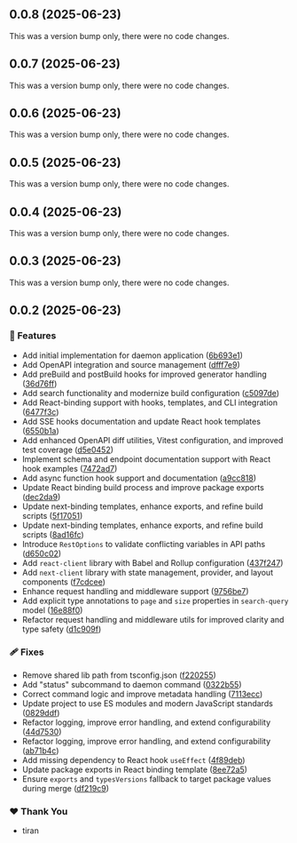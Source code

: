 ## 0.0.8 (2025-06-23)

This was a version bump only, there were no code changes.

## 0.0.7 (2025-06-23)

This was a version bump only, there were no code changes.

## 0.0.6 (2025-06-23)

This was a version bump only, there were no code changes.

## 0.0.5 (2025-06-23)

This was a version bump only, there were no code changes.

## 0.0.4 (2025-06-23)

This was a version bump only, there were no code changes.

## 0.0.3 (2025-06-23)

This was a version bump only, there were no code changes.

## 0.0.2 (2025-06-23)

### 🚀 Features

- Add initial implementation for daemon application ([6b693e1](https://github.com/intrigsoft/intrig-core/commit/6b693e1))
- Add OpenAPI integration and source management ([dfff7e9](https://github.com/intrigsoft/intrig-core/commit/dfff7e9))
- Add preBuild and postBuild hooks for improved generator handling ([36d76ff](https://github.com/intrigsoft/intrig-core/commit/36d76ff))
- Add search functionality and modernize build configuration ([c5097de](https://github.com/intrigsoft/intrig-core/commit/c5097de))
- Add React-binding support with hooks, templates, and CLI integration ([6477f3c](https://github.com/intrigsoft/intrig-core/commit/6477f3c))
- Add SSE hooks documentation and update React hook templates ([6550b1a](https://github.com/intrigsoft/intrig-core/commit/6550b1a))
- Add enhanced OpenAPI diff utilities, Vitest configuration, and improved test coverage ([d5e0452](https://github.com/intrigsoft/intrig-core/commit/d5e0452))
- Implement schema and endpoint documentation support with React hook examples ([7472ad7](https://github.com/intrigsoft/intrig-core/commit/7472ad7))
- Add async function hook support and documentation ([a9cc818](https://github.com/intrigsoft/intrig-core/commit/a9cc818))
- Update React binding build process and improve package exports ([dec2da9](https://github.com/intrigsoft/intrig-core/commit/dec2da9))
- Update next-binding templates, enhance exports, and refine build scripts ([5f17051](https://github.com/intrigsoft/intrig-core/commit/5f17051))
- Update next-binding templates, enhance exports, and refine build scripts ([8ad16fc](https://github.com/intrigsoft/intrig-core/commit/8ad16fc))
- Introduce `RestOptions` to validate conflicting variables in API paths ([d650c02](https://github.com/intrigsoft/intrig-core/commit/d650c02))
- Add `react-client` library with Babel and Rollup configuration ([437f247](https://github.com/intrigsoft/intrig-core/commit/437f247))
- Add `next-client` library with state management, provider, and layout components ([f7cdcee](https://github.com/intrigsoft/intrig-core/commit/f7cdcee))
- Enhance request handling and middleware support ([9756be7](https://github.com/intrigsoft/intrig-core/commit/9756be7))
- Add explicit type annotations to `page` and `size` properties in `search-query` model ([16e88f0](https://github.com/intrigsoft/intrig-core/commit/16e88f0))
- Refactor request handling and middleware utils for improved clarity and type safety ([d1c909f](https://github.com/intrigsoft/intrig-core/commit/d1c909f))

### 🩹 Fixes

- Remove shared lib path from tsconfig.json ([f220255](https://github.com/intrigsoft/intrig-core/commit/f220255))
- Add "status" subcommand to daemon command ([0322b55](https://github.com/intrigsoft/intrig-core/commit/0322b55))
- Correct command logic and improve metadata handling ([7113ecc](https://github.com/intrigsoft/intrig-core/commit/7113ecc))
- Update project to use ES modules and modern JavaScript standards ([0829ddf](https://github.com/intrigsoft/intrig-core/commit/0829ddf))
- Refactor logging, improve error handling, and extend configurability ([44d7530](https://github.com/intrigsoft/intrig-core/commit/44d7530))
- Refactor logging, improve error handling, and extend configurability ([ab71b4c](https://github.com/intrigsoft/intrig-core/commit/ab71b4c))
- Add missing dependency to React hook `useEffect` ([4f89deb](https://github.com/intrigsoft/intrig-core/commit/4f89deb))
- Update package exports in React binding template ([8ee72a5](https://github.com/intrigsoft/intrig-core/commit/8ee72a5))
- Ensure `exports` and `typesVersions` fallback to target package values during merge ([df219c9](https://github.com/intrigsoft/intrig-core/commit/df219c9))

### ❤️ Thank You

- tiran